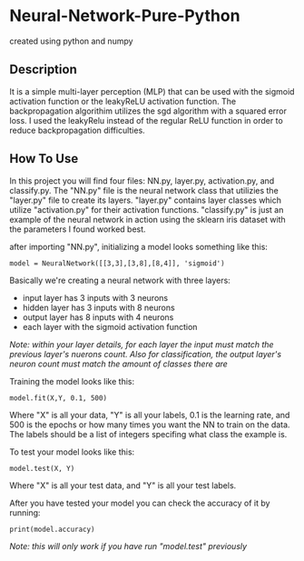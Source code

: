 # Neural-Network-Pure-Python
created using python and numpy

## Description
It is a simple multi-layer perception (MLP) that can be used with the sigmoid activation function or the leakyReLU activation function. The backpropagation algorithim utilizes the sgd algorithm with a squared error loss.  I used the leakyRelu instead of the regular ReLU function in order to reduce backpropagation difficulties.

## How To Use
In this project you will find four files: NN.py, layer.py, activation.py, and classify.py. The "NN.py" file is the neural network class that utilizies the "layer.py" file to create its layers. "layer.py" contains layer classes which utilize "activation.py" for their activation functions. "classify.py" is just an example of the neural network in action using the sklearn iris dataset with the parameters I found worked best.

after importing "NN.py", initializing a model looks something like this:

`model = NeuralNetwork([[3,3],[3,8],[8,4]], 'sigmoid')`

Basically we're creating a neural network with three layers:
- input layer has 3 inputs with 3 neurons
- hidden layer has 3 inputs with 8 neurons
- output layer has 8 inputs with 4 neurons
- each layer with the sigmoid activation function

*Note: within your layer details, for each layer the input must match the previous layer's nuerons count. Also for classification, the output layer's neuron count must match the amount of classes there are*

Training the model looks like this:

`model.fit(X,Y, 0.1, 500)`

Where "X" is all your data, "Y" is all your labels, 0.1 is the learning rate, and 500 is the epochs or how many times you want the NN to train on the data. The labels should be a list of integers specifing what class the example is.

To test your model looks like this:

`model.test(X, Y)`

Where "X" is all your test data, and "Y" is all your test labels.

After you have tested your model you can check the accuracy of it by running:

`print(model.accuracy)`

*Note: this will only work if you have run "model.test" previously*

